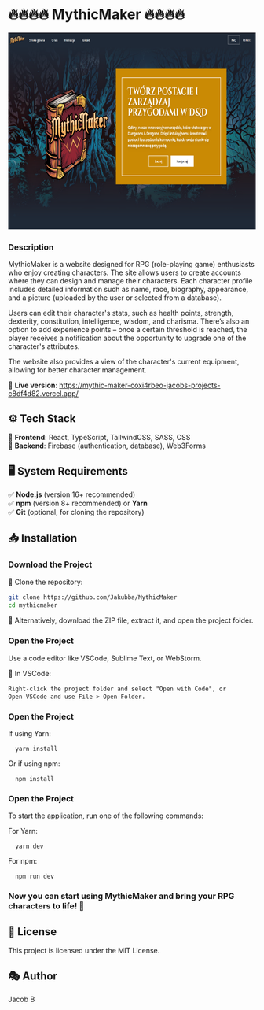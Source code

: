 # 🔥🔥🔥🔥 MythicMaker 🔥🔥🔥🔥

<img src="./website.png" style="height:400px">

### Description

MythicMaker is a website designed for RPG (role-playing game) enthusiasts who enjoy creating characters. The site allows users to create accounts where they can design and manage their characters. Each character profile includes detailed information such as name, race, biography, appearance, and a picture (uploaded by the user or selected from a database).

Users can edit their character's stats, such as health points, strength, dexterity, constitution, intelligence, wisdom, and charisma. There’s also an option to add experience points – once a certain threshold is reached, the player receives a notification about the opportunity to upgrade one of the character's attributes.

The website also provides a view of the character's current equipment, allowing for better character management.

🔹 **Live version**: https://mythic-maker-coxi4rbeo-jacobs-projects-c8df4d82.vercel.app/

## ⚙️ Tech Stack

🔹 **Frontend**: React, TypeScript, TailwindCSS, SASS, CSS  
🔹 **Backend**: Firebase (authentication, database), Web3Forms

## 🖥️ System Requirements

✅ **Node.js** (version 16+ recommended)  
✅ **npm** (version 8+ recommended) or **Yarn**  
✅ **Git** (optional, for cloning the repository)

## 📥 Installation

### Download the Project

🔹 Clone the repository:

```bash
git clone https://github.com/Jakubba/MythicMaker
cd mythicmaker
```

🔹 Alternatively, download the ZIP file, extract it, and open the project folder.

### Open the Project

Use a code editor like VSCode, Sublime Text, or WebStorm.

🔹 In VSCode:

    Right-click the project folder and select "Open with Code", or
    Open VSCode and use File > Open Folder.

### Open the Project

If using Yarn:

```
  yarn install
```

Or if using npm:

```
  npm install
```

### Open the Project

To start the application, run one of the following commands:

For Yarn:

```
  yarn dev
```

For npm:

```
  npm run dev
```

### Now you can start using MythicMaker and bring your RPG characters to life! 🎲

## 📜 License

This project is licensed under the MIT License.

## 🎭 Author

Jacob B
